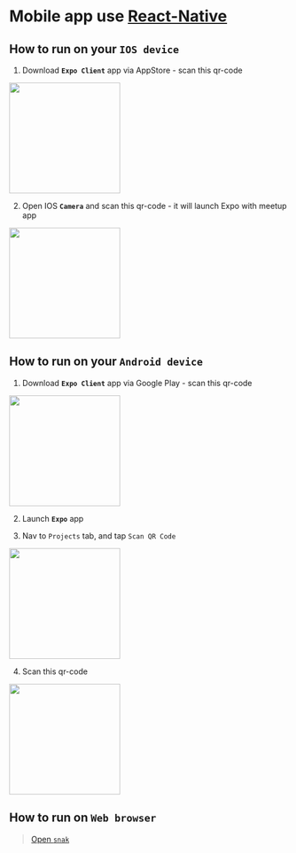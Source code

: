 # Mobile app use [React-Native](https://facebook.github.io/react-native/)
## How to run on your `IOS device`
1. Download **`Expo Client`** app via AppStore - scan this qr-code
<img src="https://drive.google.com/uc?export=view&id=1SSNty8wigGBu5vzfZ7rDXBF453u-bJxX" width="200">

2. Open IOS **`Camera`** and scan this qr-code - it will launch Expo with meetup app
<img src="https://drive.google.com/uc?export=view&id=1Shvmt-3M-S0Tfr9GhDA4kF2Yp1tnHfj7" width="200">



## How to run on your `Android device`
1. Download **`Expo Client`** app via Google Play - scan this qr-code
<img src="https://drive.google.com/uc?export=view&id=1cBsPGUqaOKRDgfIR_eW-Raq-eS_k2Ly4" width="200">

2. Launch **`Expo`** app

3. Nav to `Projects` tab, and tap `Scan QR Code`
<img src="https://drive.google.com/uc?export=view&id=11J-G-dmYexlF_PvH5gWUhqd7ZZbMQo9f" width="200">

4. Scan this qr-code
<img src="https://drive.google.com/uc?export=view&id=1Shvmt-3M-S0Tfr9GhDA4kF2Yp1tnHfj7" width="200">

## How to run on `Web browser`
> [Open `snak`](https://snack.expo.io/@innovaterz/motion)
